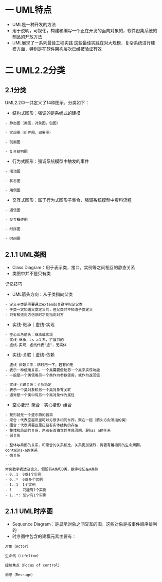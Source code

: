 
# 一 UML特点
- UML是一种开发的方法
- 用于说明，可视化，构建和编写一个正在开发的面向对象的，软件密集系统的制品的开放方法
- UML展现了一系列最佳工程实践
  这些最佳实践在对大规模，复杂系统进行建模方面，特别是在软件架构层次已经被验证有效


# 二 UML2.2分类

## 2.1分类

UML2.2中一共定义了14种图示，分类如下：

- 结构式图形：强调的是系统式的建模
```
- 静态图（类图，对象图，包图）

- 实现图（组件图，部署图）

- 剖面图

- 复合结构图
```

- 行为式图形：强调系统模型中触发的事件
```
- 活动图

- 状态图

- 用例图
```
- 交互式图形：属于行为式图形子集合，强调系统模型中资料流程
```
- 通信图

- 交互概述图

- 时序图

- 时间图
```

## 2.1.1 UML类图

- Class Diagram：用于表示类，接口，实例等之间相互的静态关系
- 类图中并不是只有类

记忆技巧
- UML箭头方向：从子类指向父类
```
- 定义子类是需要通过extends关键字指定父类
- 子类一定知道父类定义的，但父类并不知道子类定义
- 只有知道对方信息时才能指向对方
```
- 实线-继承｜虚线-实现
```
- 空心三角箭头：继承或实现
- 实线-继承，is a关系，扩展目的
- 虚线-实现，虚线代表"虚"，无实体
```
- 实线-关联｜虚线-依赖
```
- 虚线-依赖关系：临时用一下，若有如无
- 表示一种使用关系，一个类需要借助另一个类来实现功能
- 一般是一个类使用另一个类作为参数使用，或作为返回值

- 实线-关联关系：关系稳定
- 表示一个类对象和另一个类对象有关联
- 通常是一个类中有另一个类对象作为属性
```

- 空心菱形-聚合｜实心菱形-组合

```
- 菱形就是一个盛东西的器皿
- 聚合：代表空器皿里可以方很多相同东西，聚在一起（箭头方向所指的类）
- 组合：代表满器皿里已经有实体结构的存在
- 整体和局部的关系，两者有着独立的生命周期，是has a的关系
- 弱关系

```

``` 
- 整体与局部的关系，和聚合的关系相比，关系更加强烈，两者有着相同的生命周期，contains-a的关系
- 强关系

---
常见数字表达及含义，假设有A类和B类，数字标记在A类侧
- 0..1  0或1个实例
- 0..*  0或多个实例
- 1..1  1个实例
- 1     只能有1个实例
- 1..*: 至少有1个实例
```

## 2.1.1 UML时序图

- Sequence Diagram：是显示对象之间交互的图，这些对象是按事件顺序排列的
- 时序图中包含的建模元素主要有：
```
对象（Actor）

生命线（Lifeline）

控制焦点（Focus of control）

消息（Message）

```
